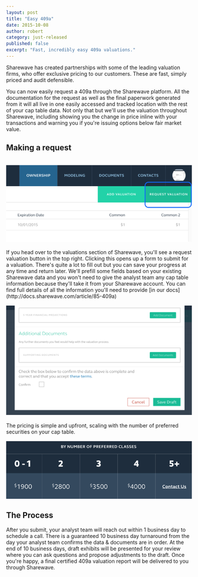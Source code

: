```yaml
---
layout: post
title: "Easy 409a"
date: 2015-10-08
author: robert
category: just-released
published: false
excerpt: "Fast, incredibly easy 409a valuations."
---
```


Sharewave has created partnerships with some of the leading valuation firms, who offer exclusive pricing to our customers. These are fast, simply priced and audit defensible.

You can now easily request a 409a through the Sharewave platform. All the documentation for the request as well as the final paperwork generated from it will all live in one easily accessed and tracked location with the rest of your cap table data. Not only that but we'll use the valuation throughout Sharewave, including showing you the change in price inline with your transactions and warning you if you're issuing options below fair market value.

<h2 style="text-align: left">Making a request</h2>
<br>
<img src="/images/requestvaluation.png">
<br><br>
If you head over to the valuations section of Sharewave, you'll see a request valuation button in the top right. Clicking this opens up a form to submit for a valuation. There's quite a lot to fill out but you can save your progress at any time and return later. We'll prefill some fields based on your existing Sharewave data and you won't need to give the analyst team any cap table information because they'll take it from your Sharewave account. You can find full details of all the information you'll need to provide [in our docs](http://docs.sharewave.com/article/85-409a)
<br><br>
<img src="/images/confirmvaluation.png">
<br><br>
The pricing is simple and upfront, scaling with the number of preferred securities on your cap table.
<br><br>
<img src="/images/409aPricing.png">
<br>

<h2 style="text-align: left">The Process</h2>
After you submit, your analyst team will reach out within 1 business day to schedule a call. There is a guaranteed 10 business day turnaround from the day your analyst team confirms the data & documents are in order. At the end of 10 business days, draft exhibits will be presented for your review where you can ask questions and propose adjustments to the draft. Once you're happy, a final certified 409a valuation report will be delivered to you through Sharewave.